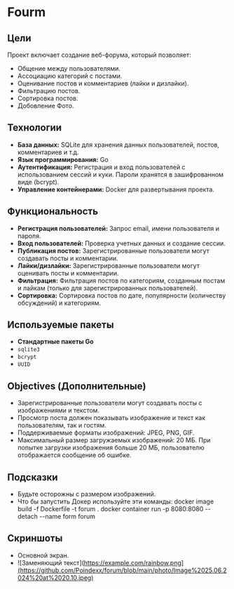 # Fourm

## Цели

Проект включает создание веб-форума, который позволяет:

- Общение между пользователями.
- Ассоциацию категорий с постами.
- Оценивание постов и комментариев (лайки и дизлайки).
- Фильтрацию постов.
- Сортировка постов.
- Добовление Фото.

## Технологии

- **База данных:** SQLite для хранения данных пользователей, постов, комментариев и т.д.
- **Язык программирования:** Go
- **Аутентификация:** Регистрация и вход пользователей с использованием сессий и куки. Пароли хранятся в зашифрованном виде (bcrypt).
- **Управление контейнерами:** Docker для развертывания проекта.

## Функциональность

- **Регистрация пользователей:** Запрос email, имени пользователя и пароля.
- **Вход пользователей:** Проверка учетных данных и создание сессии.
- **Публикация постов:** Зарегистрированные пользователи могут создавать посты и комментарии.
- **Лайки/дизлайки:** Зарегистрированные пользователи могут оценивать посты и комментарии.
- **Фильтрация:** Фильтрация постов по категориям, созданным постам и лайкам (только для зарегистрированных пользователей).
- **Сортировка:** Сортировка постов по дате, популярности (количеству обсуждений) и категориям.

## Используемые пакеты

- **Стандартные пакеты Go**
- `sqlite3`
- `bcrypt`
- `UUID`

## Objectives (Дополнительные)

- Зарегистрированные пользователи могут создавать посты с изображениями и текстом.
- Просмотр поста должен показывать изображение и текст как пользователям, так и гостям.
- Поддерживаемые форматы изображений: JPEG, PNG, GIF.
- Максимальный размер загружаемых изображений: 20 МБ. При попытке загрузки изображения больше 20 МБ, пользователю отображается сообщение об ошибке.

## Подсказки

- Будьте осторожны с размером изображений.
- Что бы запустить Докер используйте эти команды:
docker image build -f Dockerfile -t forum .
docker container run -p 8080:8080 --detach --name form forum

## Скриншоты

- Основной экран.
- ![Заменяющий текст](https://example.com/rainbow.png](https://github.com/Poindexx/forum/blob/main/photo/Image%2025.06.2024%20at%2020.10.jpeg)

